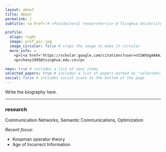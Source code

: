 ```yaml
---
layout: about
title: About
permalink: /
subtitle: <a href='#'>Postdoctoral researcher</a> @ Tsinghua University

profile:
  align: right
  image: prof_pic.jpg
  image_circular: false # crops the image to make it circular
  more_info: >
    <p>[<a href='https://scholar.google.com/citations?user=n51WXUgAAAAJ&hl=en&oi=ao'>Google Scholar</a>]</p>
    <p>cheny1995@tsinghua.edu.cn</p>

news: true # includes a list of news items
selected_papers: true # includes a list of papers marked as "selected={true}"
social: false # includes social icons at the bottom of the page
---
```


Write the biography here.

---

### research
Communication Networks, Semantic Communications, Optimization

*Recent focus:*
  - Koopman operator theory
  - Age of Incorrect Information
